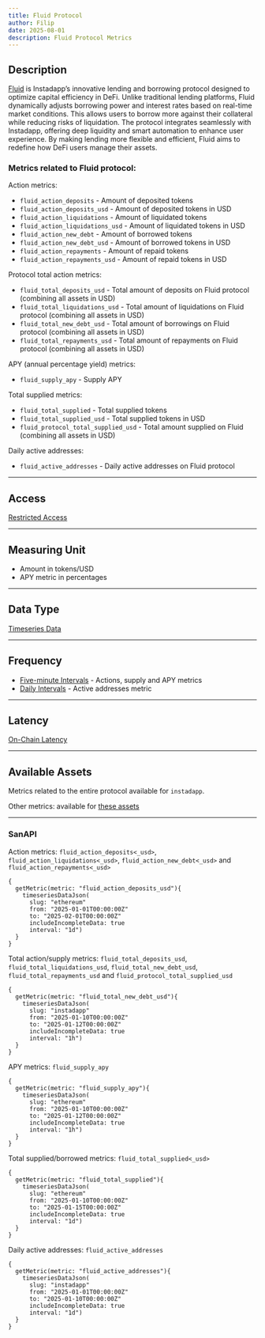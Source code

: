 ```yaml
---
title: Fluid Protocol
author: Filip
date: 2025-08-01
description: Fluid Protocol Metrics
---
```


## Description
[Fluid](https://fluid.instadapp.io/) is Instadapp’s innovative lending and borrowing protocol designed to optimize 
capital efficiency in DeFi. Unlike traditional lending platforms, Fluid dynamically adjusts borrowing power and interest 
rates based on real-time market conditions. This allows users to borrow more against their collateral while reducing 
risks of liquidation. The protocol integrates seamlessly with Instadapp, offering deep liquidity and smart automation to 
enhance user experience. By making lending more flexible and efficient, Fluid aims to redefine how DeFi users manage 
their assets.

### Metrics related to Fluid protocol:

Action metrics:
* `fluid_action_deposits` - Amount of deposited tokens
* `fluid_action_deposits_usd` - Amount of deposited tokens in USD
* `fluid_action_liquidations` - Amount of liquidated tokens
* `fluid_action_liquidations_usd` - Amount of liquidated tokens in USD
* `fluid_action_new_debt` - Amount of borrowed tokens
* `fluid_action_new_debt_usd` - Amount of borrowed tokens in USD
* `fluid_action_repayments` - Amount of repaid tokens
* `fluid_action_repayments_usd` - Amount of repaid tokens in USD

Protocol total action metrics:
* `fluid_total_deposits_usd` - Total amount of deposits on Fluid protocol (combining all assets in USD)
* `fluid_total_liquidations_usd` - Total amount of liquidations on Fluid protocol (combining all assets in USD)
* `fluid_total_new_debt_usd` - Total amount of borrowings on Fluid protocol (combining all assets in USD)
* `fluid_total_repayments_usd` - Total amount of repayments on Fluid protocol (combining all assets in USD)

APY (annual percentage yield) metrics:
* `fluid_supply_apy` - Supply APY

Total supplied metrics:
* `fluid_total_supplied` - Total supplied tokens
* `fluid_total_supplied_usd` - Total supplied tokens in USD
* `fluid_protocol_total_supplied_usd` - Total amount supplied on Fluid (combining all assets in USD)

Daily active addresses:
* `fluid_active_addresses` - Daily active addresses on Fluid protocol

---

## Access

[Restricted Access](/metrics/details/access#restricted-access)

---

## Measuring Unit

* Amount in tokens/USD
* APY metric in percentages

---

## Data Type

[Timeseries Data](/metrics/details/data-type#timeseries-data)

---

## Frequency

* [Five-minute Intervals](/metrics/details/frequency#five-minute-frequency) - Actions, supply and APY metrics
* [Daily Intervals](/metrics/details/frequency#daily-frequency) - Active addresses metric

---

## Latency

[On-Chain Latency](/metrics/details/latency#on-chain-latency)

---

## Available Assets

Metrics related to the entire protocol available for `instadapp`.

Other metrics: 
available for [these assets](<https://api.santiment.net/graphiql?query=%7B%0A%20%20getMetric(metric%3A%20%22fluid_action_deposits%22)%7B%0A%20%20%20%20metadata%7B%0A%20%20%20%20%20%20availableSlugs%0A%20%20%20%20%7D%0A%20%20%7D%0A%7D>)

---

### SanAPI

Action metrics: `fluid_action_deposits<_usd>`, `fluid_action_liquidations<_usd>`, 
`fluid_action_new_debt<_usd>` and `fluid_action_repayments<_usd>`

```graphql-explorer
{
  getMetric(metric: "fluid_action_deposits_usd"){
    timeseriesDataJson(
      slug: "ethereum"
      from: "2025-01-01T00:00:00Z"
      to: "2025-02-01T00:00:00Z"
      includeIncompleteData: true
      interval: "1d")
  }
}
```

Total action/supply metrics: `fluid_total_deposits_usd`, `fluid_total_liquidations_usd`, 
`fluid_total_new_debt_usd`, `fluid_total_repayments_usd` and `fluid_protocol_total_supplied_usd`

```graphql-explorer
{
  getMetric(metric: "fluid_total_new_debt_usd"){
    timeseriesDataJson(
      slug: "instadapp"
      from: "2025-01-10T00:00:00Z"
      to: "2025-01-12T00:00:00Z"
      includeIncompleteData: true
      interval: "1h")
  }
}
```

APY metrics: `fluid_supply_apy`

```graphql-explorer
{
  getMetric(metric: "fluid_supply_apy"){
    timeseriesDataJson(
      slug: "ethereum"
      from: "2025-01-10T00:00:00Z"
      to: "2025-01-12T00:00:00Z"
      includeIncompleteData: true
      interval: "1h")
  }
}
```

Total supplied/borrowed metrics: `fluid_total_supplied<_usd>`

```graphql-explorer
{
  getMetric(metric: "fluid_total_supplied"){
    timeseriesDataJson(
      slug: "ethereum"
      from: "2025-01-10T00:00:00Z"
      to: "2025-01-15T00:00:00Z"
      includeIncompleteData: true
      interval: "1d")
  }
}
```


Daily active addresses: `fluid_active_addresses`

```graphql-explorer
{
  getMetric(metric: "fluid_active_addresses"){
    timeseriesDataJson(
      slug: "instadapp"
      from: "2025-01-01T00:00:00Z"
      to: "2025-01-10T00:00:00Z"
      includeIncompleteData: true
      interval: "1d")
  }
}
```
